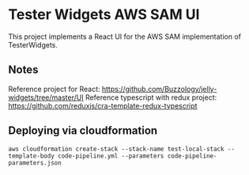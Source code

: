 # Tester Widgets AWS SAM UI
This project implements a React UI for the AWS SAM implementation of TesterWidgets.

## Notes
Reference project for React: https://github.com/Buzzology/jelly-widgets/tree/master/UI
Reference typescript with redux project: https://github.com/reduxjs/cra-template-redux-typescript

## Deploying via cloudformation
`aws cloudformation create-stack --stack-name test-local-stack --template-body code-pipeline.yml --parameters code-pipeline-parameters.json`
